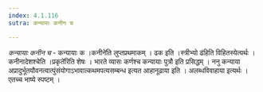 ```yaml
---
index: 4.1.116
sutra: कन्यायाः कनीन च

---
```

_कन्यायाः कनीन च_ - कन्यायाः क ।कनीने॑ति लुप्तप्रथमाकम् । ढक इति ।स्त्रीभ्यो ढ॑हिति विहितस्येत्यर्थः । कनीनादेशश्चेति ।प्रकृते॑रिति शेषः । भारते व्यासः कर्णश्च कन्यायाः पुत्रौ इति प्रसिद्धम् । ननु कन्याया अप्रादुर्भूतयौवनत्वात्पुंसंयोगाऽभावात्कथमपत्यसम्बन्ध इत्यत आहानूढाया इति । अलब्धविवाहाया इत्यर्थः । एतच्च भाष्ये स्पष्टम् ।